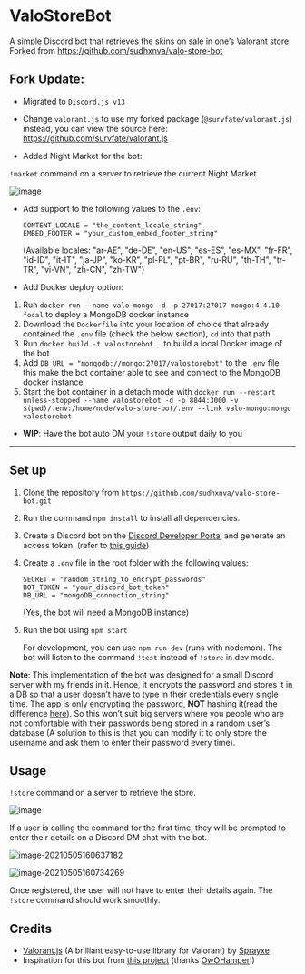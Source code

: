 # ValoStoreBot

A simple Discord bot that retrieves the skins on sale in one’s Valorant store. Forked from https://github.com/sudhxnva/valo-store-bot

## Fork Update:
* Migrated to `Discord.js v13`

* Change `valorant.js` to use my forked package (`@survfate/valorant.js`) instead, you can view the source here: https://github.com/survfate/valorant.js

* Added Night Market for the bot:

`!market` command on a server to retrieve the current Night Market. 

![image](https://user-images.githubusercontent.com/10634948/145446609-f8474337-a6a9-4940-bd78-83065aba545a.png)

* Add support to the following values to the `.env`:

   ```
   CONTENT_LOCALE = "the_content_locale_string"
   EMBED_FOOTER = "your_custom_embed_footer_string"
   ```
   (Available locales: "ar-AE", "de-DE", "en-US", "es-ES", "es-MX", "fr-FR", "id-ID", "it-IT", "ja-JP", "ko-KR", "pl-PL", "pt-BR", "ru-RU", "th-TH", "tr-TR", "vi-VN", "zh-CN", "zh-TW")

* Add Docker deploy option:

1. Run `docker run --name valo-mongo -d -p 27017:27017 mongo:4.4.10-focal` to deploy a MongoDB docker instance
2. Download the `Dockerfile` into your location of choice that already contained the `.env` file (check the below section), `cd` into that path
3. Run `docker build -t valostorebot .` to build a local Docker image of the bot
4. Add `DB_URL = "mongodb://mongo:27017/valostorebot"` to the `.env` file, this make the bot container able to see and connect to the MongoDB docker instance
5. Start the bot container in a detach mode with `docker run --restart unless-stopped --name valostorebot -d -p 8844:3000 -v $(pwd)/.env:/home/node/valo-store-bot/.env --link valo-mongo:mongo valostorebot`

* **WIP**: Have the bot auto DM your `!store` output daily to you 

---

## Set up

1. Clone the repository from ``` https://github.com/sudhxnva/valo-store-bot.git ```

2. Run the command `npm install` to install all dependencies.

3. Create a Discord bot on the [Discord Developer Portal](https://discord.com/developers/) and generate an access token. (refer to [this guide](https://github.com/reactiflux/discord-irc/wiki/Creating-a-discord-bot-&-getting-a-token))

4. Create a `.env` file in the root folder with the following values:

   ```
   SECRET = "random_string_to_encrypt_passwords"
   BOT_TOKEN = "your_discord_bot_token"
   DB_URL = "mongoDB_connection_string"
   ```
   (Yes, the bot will need a MongoDB instance)

1. Run the bot using `npm start`

   For development, you can use `npm run dev` (runs with nodemon). The bot will listen to the command `!test` instead of `!store` in dev mode.

**Note**: This implementation of the bot was designed for a small Discord server with my friends in it. Hence, it encrypts the password and stores it in a DB so that a user doesn’t have to type in their credentials every single time. The app is only encrypting the password, **NOT** hashing it(read the difference [here](https://security.stackexchange.com/a/122606)). So this won’t suit big servers where you  people who are not comfortable with their passwords being stored in a random user’s database (A solution to this is that you can modify it to only store the username and ask them to enter their password every time).

## Usage

`!store` command on a server to retrieve the store. 

![image](https://user-images.githubusercontent.com/57023357/123987548-ea345080-d9e4-11eb-9b1a-3bc9bbe97d0d.png)

If a user is calling the command for the first time, they will be prompted to enter their details on a Discord DM chat with the bot.

![image-20210505160637182](https://user-images.githubusercontent.com/57023357/117132364-641ed380-adc0-11eb-8612-f3a34097924f.png)

 ![image-20210505160734269](https://user-images.githubusercontent.com/57023357/117132413-726cef80-adc0-11eb-8360-94bacfa2a044.png)

Once registered, the user will not have to enter their details again. The `!store` command should work smoothly.

## Credits

- [Valorant.js](https://github.com/Sprayxe/valorant.js/) (A brilliant easy-to-use library for Valorant) by [Sprayxe](https://github.com/Sprayxe)
- Inspiration for this bot from [this project](https://github.com/OwOHamper/Valorant-item-shop-discord-bot) (thanks [OwOHamper](https://github.com/OwOHamper)!)

